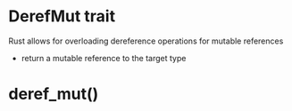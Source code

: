 # DerefMut trait
Rust allows for overloading dereference operations for mutable references
- return a mutable reference to the target type

# deref_mut()
